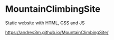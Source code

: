 # MountainClimbingSite
Static website with HTML, CSS and JS

https://andres3m.github.io/MountainClimbingSite/
